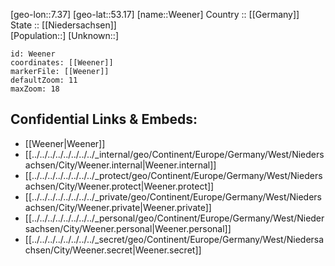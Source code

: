﻿---
location: [53.17,7.37] 
mapzoom: [7,12] 
mapmarker: city 
type: City
tags:
- geo/City


SpocWebEntityId: 35475
isDeleted: false
confidential: public

---
[geo-lon::7.37] 
[geo-lat::53.17] 
[name::Weener] 
Country :: [[Germany]]  
State :: [[Niedersachsen]]  
[Population::] 
[Unknown::] 


```leaflet
id: Weener
coordinates: [[Weener]] 
markerFile: [[Weener]] 
defaultZoom: 11 
maxZoom: 18
```


## Confidential Links & Embeds: 
- [[Weener|Weener]]  
- [[../../../../../../../../_internal/geo/Continent/Europe/Germany/West/Niedersachsen/City/Weener.internal|Weener.internal]] 
- [[../../../../../../../../_protect/geo/Continent/Europe/Germany/West/Niedersachsen/City/Weener.protect|Weener.protect]] 
- [[../../../../../../../../_private/geo/Continent/Europe/Germany/West/Niedersachsen/City/Weener.private|Weener.private]] 
- [[../../../../../../../../_personal/geo/Continent/Europe/Germany/West/Niedersachsen/City/Weener.personal|Weener.personal]] 
- [[../../../../../../../../_secret/geo/Continent/Europe/Germany/West/Niedersachsen/City/Weener.secret|Weener.secret]] 
